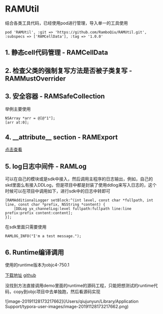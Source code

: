 # RAMUtil
结合各类工具代码，已经使用pod进行管理，导入单一的工具使用

```
pod 'RAMUtil', :git => 'https://github.com/RamboQiu/RAMUtil.git', :subspecs => ['RAMCellData'], :tag => '1.0.0'
```

## 1. 静态cell代码管理 - RAMCellData

## 2. 检查父类的强制复写方法是否被子类复写 - RAMMustOverrider

## 3. 安全容器 - RAMSafeCollection
举例主要使用
```
NSArray *arr = @[@"1"];
[arr at:0];
```
## 4. \_\_attribute\_\_ section - RAMExport
[点击查看](https://github.com/RamboQiu/RAMUtil/blob/dev/RAMUtil/RAMExport/README.md)

## 5. log日志中间件 - RAMLog
可以在自己的模块或是sdk中接入，然后调用主程序的日志输出，例如，自己的skd里面么有接入DDLog，但是项目中都是封装了使用ddlog来写入日志的，这个时候可以在项目中调用如下，进行sdk中的日志中转即可

```
[RAMAdditionalLogger setBlock:^(int level, const char *fullpath, int line, const char *prefix, NSString *content) {
	[DDLog yx_channelLog:level fullpath:fullpath line:line prefix:prefix content:content];
}];
```

在sdk里面只需要使用

```
RAMLOG_INFO("I'm a test message.");
```

## 6. Runtime编译调用

使用的runtime版本为objc4-750.1

[下载地址](https://opensource.apple.com/release/macos-10145.html) [github](https://github.com/acBool/RuntimeSourceCode)

没找到方法直接调用demo里面的runtime的源码工程，只能把想测试的runtime代码，copy到objc项目中去单独跑，然后看源码实现

![image-20191128173217662](/Users/qiujunyun/Library/Application Support/typora-user-images/image-20191128173217662.png)